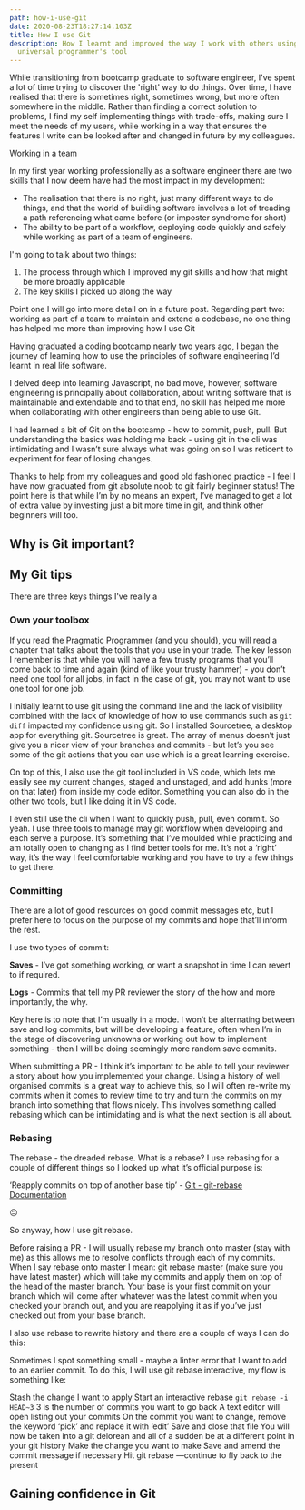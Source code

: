 ```yaml
---
path: how-i-use-git
date: 2020-08-23T18:27:14.103Z
title: How I use Git
description: How I learnt and improved the way I work with others using the most
  universal programmer's tool
---
```

While transitioning from bootcamp graduate to software engineer, I've spent a lot of time trying to discover the 'right' way to do things. Over time, I have realised that there is sometimes right, sometimes wrong, but more often somewhere in the middle. Rather than finding a correct solution to problems, I find my self implementing things with trade-offs, making sure I meet the needs of my users, while working in a way that ensures the features I write can be looked after and changed in future by my colleagues.

Working in a team 

In my first year working professionally as a software engineer there are two skills that I now deem have had the most impact in my development:

- The realisation that there is no right, just many different ways to do things, and that the world of building software involves a lot of treading a path referencing what came before (or imposter syndrome for short)
- The ability to be part of a workflow, deploying code quickly and safely while working as part of a team of engineers.

I'm going to talk about two things:
1. The process through which I improved my git skills and how that might be more broadly applicable
2. The key skills I picked up along the way

Point one I will go into more detail on in a future post. Regarding part two: working as part of a team to maintain and extend a codebase, no one thing has helped me more than improving how I use Git 

Having graduated a coding bootcamp nearly two years ago, I began the journey of learning how to use the principles of software engineering I’d learnt in real life software. 

I delved deep into learning Javascript, no bad move, however, software engineering is principally about collaboration, about writing software that is maintainable and extendable and to that end, no skill has helped me more when collaborating with other engineers than being able to use Git.

I had learned a bit of Git on the bootcamp - how to commit, push, pull. But understanding the basics was holding me back - using git in the cli was intimidating and I wasn’t sure always what was going on so I was reticent to experiment for fear of losing changes.

Thanks to help from my colleagues and good old fashioned practice - I feel I have now graduated from git absolute noob to git fairly beginner status! The point here is that while I’m by no means an expert, I’ve managed to get a lot of extra value by investing just a bit more time in git, and think other beginners will too.

## Why is Git important?
## My Git tips
There are three keys things I've really a
### Own your toolbox
If you read the Pragmatic Programmer (and you should), you will read a chapter that talks about the tools that you use in your trade. The key lesson I remember is that while you will have a few trusty programs that you’ll come back to time and again (kind of like your trusty hammer) - you don’t need one tool for all jobs, in fact in the case of git, you may not want to use one tool for one job.

I initially learnt to use git using the command line and the lack of visibility combined with the lack of knowledge of how to use commands such as `git diff` impacted my confidence using git. So I installed Sourcetree, a desktop app for everything git. Sourcetree is great. The array of menus doesn’t just give you a nicer view of your branches and commits - but let’s you see some of the git actions that you can use which is a great learning exercise.

On top of this, I also use the git tool included in VS code, which lets me easily see my current changes, staged and unstaged, and add hunks (more on that later) from inside my code editor. Something you can also do in the other two tools, but I like doing it in VS code.

I even still use the cli when I want to quickly push, pull, even commit. So yeah. I use three tools to manage may git workflow when developing and each serve a purpose. It’s something that I’ve moulded while practicing and am totally open to changing as I find better tools for me. It’s not a ‘right’ way, it’s the way I feel comfortable working and you have to try a few things to get there.

### Committing
There are a lot of good resources on good commit messages etc, but I prefer here to focus on the purpose of my commits and hope that’ll inform the rest.

I use two types of commit:

**Saves** - I’ve got something working, or want a snapshot in time I can revert to if required.

**Logs** - Commits that tell my PR reviewer the story of the how and more importantly, the why.

Key here is to note that I’m usually in a mode. I won’t be alternating between save and log commits, but will be developing a feature, often when I’m in the stage of discovering unknowns or working out how to implement something - then I will be doing seemingly more random save commits. 

When submitting a PR - I think it’s important to be able to tell your reviewer a story about how you implemented your change. Using a history of well organised commits is a great way to achieve this, so I will often re-write my commits when it comes to review time to try and turn the commits on my branch into something that flows nicely. This involves something called rebasing which can be intimidating and is what the next section is all about.

### Rebasing
The rebase - the dreaded rebase. What is a rebase? I use rebasing for a couple of different things so I looked up what it’s official purpose is:

‘Reapply commits on top of another base tip’ - [Git - git-rebase Documentation](https://git-scm.com/docs/git-rebase)

😐


So anyway, how I use git rebase.

Before raising a PR - I will usually rebase my branch onto master (stay with me) as this allows me to resolve conflicts through each of my commits. When I say rebase onto master I mean: git rebase master (make sure you have latest master) which will take my commits and apply them on top of the head of the master branch. Your base is your first commit on your branch which will come after whatever was the latest commit when you checked your branch out, and you are reapplying it as if you’ve just checked out from your base branch.

I also use rebase to rewrite history and there are a couple of ways I can do this:

Sometimes I spot something small - maybe a linter error that I want to add to an earlier commit. To do this, I will use git rebase interactive, my flow is something like:

Stash the change I want to apply
Start an interactive rebase `git rebase -i HEAD~3` 3 is the number of commits you want to go back
A text editor will open listing out your commits
On the commit you want to change, remove the keyword ‘pick’ and replace it with ‘edit’
Save and close that file
You will now be taken into a git delorean and all of a sudden be at a different point in your git history
Make the change you want to make
Save and amend the commit message if necessary
Hit git rebase —continue to fly back to the present

## Gaining confidence in Git







